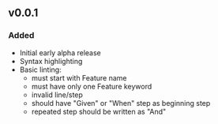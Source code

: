 ## v0.0.1

### Added

-   Initial early alpha release
-   Syntax highlighting
-   Basic linting:
    -   must start with Feature name
    -   must have only one Feature keyword
    -   invalid line/step
    -   should have "Given" or "When" step as beginning step
    -   repeated step should be written as "And"
